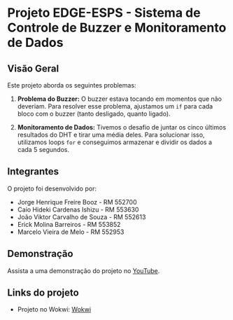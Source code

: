 # Projeto EDGE-ESPS - Sistema de Controle de Buzzer e Monitoramento de Dados

## Visão Geral
Este projeto aborda os seguintes problemas:

1. **Problema do Buzzer:** O buzzer estava tocando em momentos que não deveriam. Para resolver esse problema, ajustamos um `if` para cada bloco com o buzzer (tanto desligado, quanto ligado).

2. **Monitoramento de Dados:** Tivemos o desafio de juntar os cinco últimos resultados do DHT e tirar uma média deles. Para solucionar isso, utilizamos loops `for` e conseguimos armazenar e dividir os dados a cada 5 segundos.

## Integrantes
O projeto foi desenvolvido por:

- Jorge Henrique Freire Booz - RM 552700
- Caio Hideki Cardenas Ishizu - RM 553630
- João Viktor Carvalho de Souza - RM 552613
- Erick Molina Barreiros - RM 553852
- Marcelo Vieira de Melo - RM 552953

## Demonstração
Assista a uma demonstração do projeto no [YouTube](https://www.youtube.com/watch?v=LERsxwInhY0).

## Links do projeto
- Projeto no Wokwi: [Wokwi](https://wokwi.com/projects/379980849278520321)
